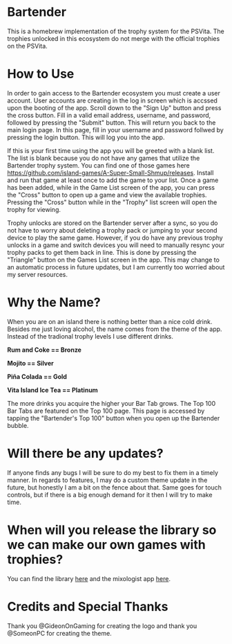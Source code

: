 # Bartender
This is a homebrew implementation of the trophy system for the PSVita. The trophies unlocked in this ecosystem do not merge with the official trophies on the PSVita.

# How to Use
In order to gain access to the Bartender ecosystem you must create a user account. User accounts are creating in the log in screen which is accssed upon the booting of the app. Scroll down to the "Sign Up" button and press the cross button. Fill in a valid email address, username, and password, followed by pressing the "Submit" button. This will return you back to the main login page. In this page, fill in your username and password follwed by pressing the login button. This will log you into the app.

If this is your first time using the app you will be greeted with a blank list. The list is blank because you do not have any games that utilize the Bartender trophy system. You can find one of those games here https://github.com/island-games/A-Super-Small-Shmup/releases. Install and run that game at least once to add the game to your list. Once a game has been added, while in the Game List screen of the app, you can press the "Cross" button to open up a game and view the available trophies. Pressing the "Cross" button while in the "Trophy" list screen will open the trophy for viewing.

Trophy unlocks are stored on the Bartender server after a sync, so you do not have to worry about deleting a trophy pack or jumping to your second device to play the same game. However, if you do have any previous trophy unlocks in a game and switch devices you will need to manually resync your trophy packs to get them back in line. This is done by pressing the "Triangle" button on the Games List screen in the app. This may change to an automatic process in future updates, but I am currently too worried about my server resources.

# Why the Name?
When you are on an island there is nothing better than a nice cold drink. Besides me just loving alcohol, the name comes from the theme of the app. Instead of the tradional trophy levels I use different drinks.

<strong>Rum and Coke == Bronze</strong>

<strong>Mojito == Silver</strong>

<strong>Piña Colada == Gold</strong>

<strong>Vita Island Ice Tea == Platinum</strong>

The more drinks you acquire the higher your Bar Tab grows. The Top 100 Bar Tabs are featured on the Top 100 page. This page is accessed by tapping the "Bartender's Top 100" button when you open up the Bartender bubble.

# Will there be any updates?
If anyone finds any bugs I will be sure to do my best to fix them in a timely manner. In regards to features, I may do a custom theme update in the future, but honestly I am a bit on the fence about that. Same goes for touch controls, but if there is a big enough demand for it then I will try to make time.

# When will you release the library so we can make our own games with trophies?
You can find the library [here](https://github.com/island-games/LibBartender) and the mixologist app [here](https://github.com/island-games/Mixologist).

# Credits and Special Thanks
Thank you @GideonOnGaming for creating the logo and thank you @SomeonPC for creating the theme.
